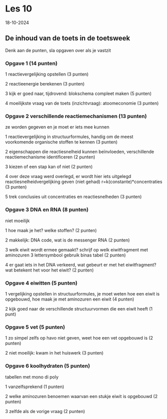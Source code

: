 # Les 10

18-10-2024

## De inhoud van de toets in de toetsweek

Denk aan de punten, sla opgaven over als je vastzit

### Opgave 1 (14 punten)

1 reactievergelijking opstellen (3 punten)

2 reactieenergie berekenen (3 punten)

3 kijk er goed naar, tijdrovend: blokschema compleet maken (5 punten)

4 moeilijkste vraag van de toets (inzichtvraag): atoomeconomie (3 punten)

### Opgave 2 verschillende reactiemechanismen (13 punten)

ze worden gegeven en je moet er iets mee kunnen

1 reactievergelijking in structuurformules, handig om de meest voorkomende organische stoffen te kennen (3 punten)

2 eigenschappen die reactiesnelheid kunnen beïnvloeden, verschillende reactiemechanisme identificeren (2 punten)

3 kiezen of een stap kan of niet (2 punten)

4 over deze vraag werd overlegd, er wordt hier iets uitgelegd reactiesnelheidvergelijking geven (niet gehad) r=k(constante)*concentraties (3 punten)

5 trek conclusies uit concentraties en reactiesnelheden (3 punten)

### Opgave 3 DNA en RNA (8 punten)

niet moeilijk

1 hoe maak je het? welke stoffen? (2 punten)

2 makkelijk: DNA code, wat is de messenger RNA (2 punten)

3 welk eiwit wordt ermee gemaakt? schrijf op welk eiwitfragment met aminozuren 3 lettersymbool gebruik binas tabel (2 punten)

4 er gaat iets in het DNA verkeerd, wat gebeurt er met het eiwitfragment? wat betekent het voor het eiwit? (2 punten)

### Opgave 4 eiwitten (5 punten)

1 vergelijking opstellen in structuurformules, je moet weten hoe een eiwit is opgebouwd, hoe maak je met aminozuren een eiwit (4 punten)

2 kijk goed naar de verschillende structuurvormen die een eiwit heeft (1 punt)

### Opgave 5 vet (5 punten)

1 zo simpel zelfs op havo niet geven, weet hoe een vet opgebouwd is (2 punten)

2 niet moeilijk: kwam in het huiswerk (3 punten)

### Opgave 6 koolhydraten (5 punten)

tabellen met mono di poly

1 vanzelfsprekend (1 punten)

2 welke aminozuren benoemen waarvan een stukje eiwit is opgebouwd (2 punten)

3 zelfde als de vorige vraag (2 punten)